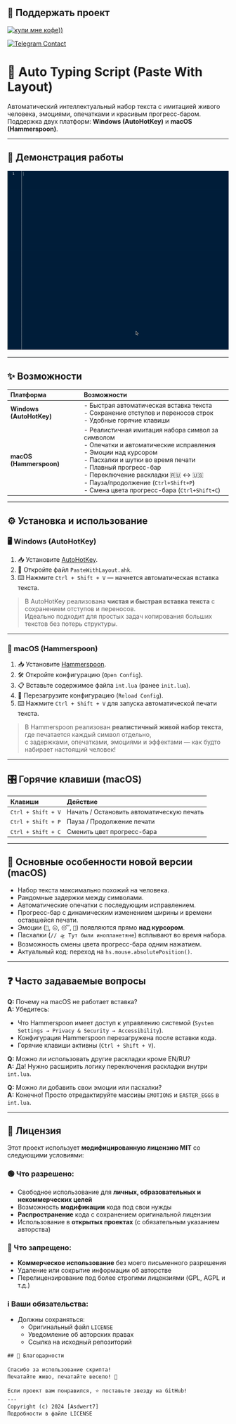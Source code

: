 ## 🎁 Поддержать проект  
<p align="left">
  <a href="https://boosty.to/asdwert7?share=ios_blog_link" target="_blank">
    <img src="https://cdn.buymeacoffee.com/buttons/v2/default-yellow.png" alt="купи мне кофе))" height="40">
  </a>
</p>

<a href="https://t.me/Asdwert7" target="_blank">
  <img src="https://img.shields.io/badge/Telegram-💬_Личная_связь-26A5E4?style=for-the-badge&logo=telegram&logoColor=white" alt="Telegram Contact">
</a>


# 🚀 Auto Typing Script (Paste With Layout)
Автоматический интеллектуальный набор текста с имитацией живого человека, эмоциями, опечатками и красивым прогресс-баром.  
Поддержка двух платформ: **Windows (AutoHotKey)** и **macOS (Hammerspoon)**.

---

## 📸 Демонстрация работы

![Demo GIF](./demo.gif)

---

## ✨ Возможности

| Платформа        | Возможности                                                              |
|:-----------------|:-------------------------------------------------------------------------|
| **Windows (AutoHotKey)** | - Быстрая автоматическая вставка текста<br>- Сохранение отступов и переносов строк<br>- Удобные горячие клавиши |
| **macOS (Hammerspoon)**  | - Реалистичная имитация набора символ за символом<br>- Опечатки и автоматические исправления<br>- Эмоции над курсором<br>- Пасхалки и шутки во время печати<br>- Плавный прогресс-бар<br>- Переключение раскладки 🇷🇺 ↔ 🇺🇸<br>- Пауза/продолжение (`Ctrl+Shift+P`)<br>- Смена цвета прогресс-бара (`Ctrl+Shift+C`) |

---

## ⚙️ Установка и использование

### 🖥️ Windows (AutoHotKey)

1. 📥 Установите [AutoHotKey](https://www.autohotkey.com/).
2. 📂 Откройте файл `PasteWithLayout.ahk`.
3. ⌨️ Нажмите `Ctrl + Shift + V` — начнется автоматическая вставка текста.

> В AutoHotKey реализована **чистая и быстрая вставка текста** с сохранением отступов и переносов.  
> Идеально подходит для простых задач копирования больших текстов без потерь структуры.

---

### 🍎 macOS (Hammerspoon)

1. 📥 Установите [Hammerspoon](https://www.hammerspoon.org/).
2. 🛠️ Откройте конфигурацию (`Open Config`).
3. 📋 Вставьте содержимое файла `int.lua` (ранее `init.lua`).
4. 🔄 Перезагрузите конфигурацию (`Reload Config`).
5. ⌨️ Нажмите `Ctrl + Shift + V` для запуска автоматической печати текста.

> В Hammerspoon реализован **реалистичный живой набор текста**, где печатается каждый символ отдельно,  
> с задержками, опечатками, эмоциями и эффектами — как будто набирает настоящий человек!

---

## 🎛️ Горячие клавиши (macOS)

| Клавиши                | Действие                           |
|:------------------------|:-----------------------------------|
| `Ctrl + Shift + V`       | Начать / Остановить автоматическую печать |
| `Ctrl + Shift + P`       | Пауза / Продолжение печати         |
| `Ctrl + Shift + C`       | Сменить цвет прогресс-бара         |

---

## 🎯 Основные особенности новой версии (macOS)

- Набор текста максимально похожий на человека.
- Рандомные задержки между символами.
- Автоматические опечатки с последующим исправлением.
- Прогресс-бар с динамическим изменением ширины и времени оставшейся печати.
- Эмоции (`🤔`, `😐`, `😴`, `🤯`) появляются прямо **над курсором**.
- Пасхалки (`// 🛸 Тут были инопланетяне`) всплывают во время набора.
- Возможность смены цвета прогресс-бара одним нажатием.
- Актуальный код: переход на `hs.mouse.absolutePosition()`.

---

## ❓ Часто задаваемые вопросы

**Q:** Почему на macOS не работает вставка?  
**A:** Убедитесь:
- Что Hammerspoon имеет доступ к управлению системой (`System Settings → Privacy & Security → Accessibility`).
- Конфигурация Hammerspoon перезагружена после вставки кода.
- Горячие клавиши активны (`Ctrl + Shift + V`).

**Q:** Можно ли использовать другие раскладки кроме EN/RU?  
**A:** Да! Нужно расширить логику переключения раскладки внутри `int.lua`.

**Q:** Можно ли добавить свои эмоции или пасхалки?  
**A:** Конечно! Просто отредактируйте массивы `EMOTIONS` и `EASTER_EGGS` в `int.lua`.

---

## 📜 Лицензия

Этот проект использует **модифицированную лицензию MIT** со следующими условиями:

### 🟢 Что разрешено:
- Свободное использование для **личных, образовательных и некоммерческих целей**
- Возможность **модификации** кода под свои нужды
- **Распространение** кода с сохранением оригинальной лицензии
- Использование в **открытых проектах** (с обязательным указанием авторства)

### 🔴 Что запрещено:
- **Коммерческое использование** без моего письменного разрешения
- Удаление или сокрытие информации об авторстве
- Перелицензирование под более строгими лицензиями (GPL, AGPL и т.д.)

### ℹ️ Ваши обязательства:
- Должны сохраняться:
  - Оригинальный файл `LICENSE`
  - Уведомление об авторских правах
  - Ссылка на исходный репозиторий

```text
## 🌟 Благодарности

Спасибо за использование скрипта!  
Печатайте живо, печатайте весело! 🚀

Если проект вам понравился, ⭐️ поставьте звезду на GitHub!
---
Copyright (c) 2024 [Asdwert7]
Подробности в файле LICENSE
```
